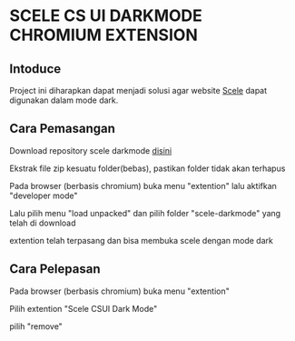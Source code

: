 # SCELE CS UI DARKMODE CHROMIUM EXTENSION

## Intoduce
Project ini diharapkan dapat menjadi solusi agar website [Scele](https://scele.cs.ui.ac.id) dapat digunakan dalam mode dark.

## Cara Pemasangan
Download repository scele darkmode [disini](https://github.com/ariq-syahalam/scele-darkmode/archive/main.zip)

Ekstrak file zip kesuatu folder(bebas), pastikan folder tidak akan terhapus

Pada browser (berbasis chromium) buka menu "extention" lalu aktifkan "developer mode"

Lalu pilih menu "load unpacked" dan pilih folder "scele-darkmode" yang telah di download

extention telah terpasang dan bisa membuka scele dengan mode dark

## Cara Pelepasan

Pada browser (berbasis chromium) buka menu "extention"

Pilih extention "Scele CSUI Dark Mode"

pilih "remove"



